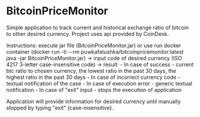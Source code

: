 # BitcoinPriceMonitor

  Simple application to track current and historical exchange ratio of bitcoin to other desired currency.
  Project uses api provided by CoinDesk.

  Instructions:
  execute jar file (BitcoinPriceMonitor.jar) or use run docker container (docker run -ti --rm puwkafatushka/bitcoinpricemonitor:latest java -jar BitcoinPriceMonitor.jar) ->
    input code of desired currency (ISO 4217 3-letter case-insensitive code) -> result:
    - In case of success - current btc ratio to chosen currency, the lowest ratio in the past 30 days, the highest ratio in the past 30 days
    - In case of incorrect currency code - textual notification of the case
    - In case of execution error - generic textual notification
    - In case of "exit" input - stops the execution of application
  
  Application will provide information for desired currency until manually stopped by typing "exit" (case-insensitive).
